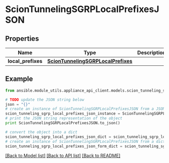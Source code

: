 # ScionTunnelingSGRPLocalPrefixesJSON


## Properties
Name | Type | Description | Notes
------------ | ------------- | ------------- | -------------
**local_prefixes** | [**ScionTunnelingSGRPLocalPrefixes**](ScionTunnelingSGRPLocalPrefixes.md) |  | 

## Example

```python
from ansible.module_utils.appliance_api_client.models.scion_tunneling_sgrp_local_prefixes_json import ScionTunnelingSGRPLocalPrefixesJSON

# TODO update the JSON string below
json = "{}"
# create an instance of ScionTunnelingSGRPLocalPrefixesJSON from a JSON string
scion_tunneling_sgrp_local_prefixes_json_instance = ScionTunnelingSGRPLocalPrefixesJSON.from_json(json)
# print the JSON string representation of the object
print ScionTunnelingSGRPLocalPrefixesJSON.to_json()

# convert the object into a dict
scion_tunneling_sgrp_local_prefixes_json_dict = scion_tunneling_sgrp_local_prefixes_json_instance.to_dict()
# create an instance of ScionTunnelingSGRPLocalPrefixesJSON from a dict
scion_tunneling_sgrp_local_prefixes_json_form_dict = scion_tunneling_sgrp_local_prefixes_json.from_dict(scion_tunneling_sgrp_local_prefixes_json_dict)
```
[[Back to Model list]](../README.md#documentation-for-models) [[Back to API list]](../README.md#documentation-for-api-endpoints) [[Back to README]](../README.md)



